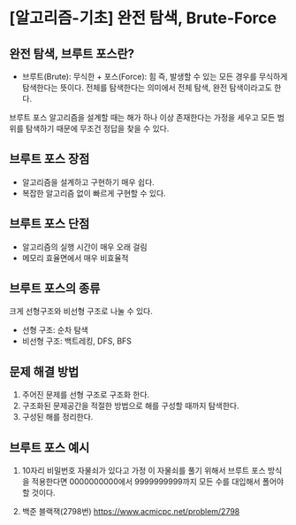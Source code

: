 # [알고리즘-기초] 완전 탐색, Brute-Force

## 완전 탐색, 브루트 포스란?

- 브루트(Brute): 무식한 + 포스(Force): 힘
  즉, 발생할 수 있는 모든 경우를 무식하게 탐색한다는 뜻이다.
  전체를 탐색한다는 의미에서 전체 탐색, 완전 탐색이라고도 한다.

브루트 포스 알고리즘을 설계할 때는 해가 하나 이상 존재한다는 가정을 세우고 모든 범위를 탐색하기 때문에 무조건 정답을 찾을 수 있다.

## 브루트 포스 장점

- 알고리즘을 설계하고 구현하기 매우 쉽다.
- 복잡한 알고리즘 없이 빠르게 구현할 수 있다.

## 브루트 포스 단점

- 알고리즘의 실행 시간이 매우 오래 걸림
- 메모리 효율면에서 매우 비효율적

## 브루트 포스의 종류

크게 선형구조와 비선형 구조로 나눌 수 있다.

- 선형 구조: 순차 탐색
- 비선형 구조: 백트레킹, DFS, BFS

## 문제 해결 방법

1. 주어진 문제를 선형 구조로 구조화 한다.
2. 구조화된 문제공간을 적절한 방법으로 해를 구성할 때까지 탐색한다.
3. 구성된 해를 정리한다.

## 브루트 포스 예시

1. 10자리 비밀번호 자물쇠가 있다고 가정
   이 자물쇠를 풀기 위해서 브루트 포스 방식을 적용한다면 0000000000에서 9999999999까지 모든 수를 대입해서 폴어야 할 것이다.

2. 백준 블랙잭(2798번)
   https://www.acmicpc.net/problem/2798
